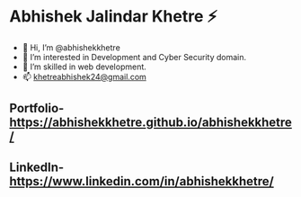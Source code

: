 # Abhishek Jalindar Khetre ⚡️ 

- 👋 Hi, I’m @abhishekkhetre
- 👀 I’m interested in Development and Cyber Security domain.
- 🌱 I’m skilled in web development.
- 📫 khetreabhishek24@gmail.com


## Portfolio- https://abhishekkhetre.github.io/abhishekkhetre/
## LinkedIn- https://www.linkedin.com/in/abhishekkhetre/
